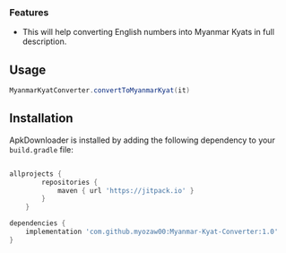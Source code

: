 

### Features

- This will help converting English numbers into Myanmar Kyats in full description.

## Usage
```java
MyanmarKyatConverter.convertToMyanmarKyat(it)
```


## Installation

ApkDownloader is installed by adding the following dependency to your `build.gradle` file:

```groovy

allprojects {
		repositories {
			maven { url 'https://jitpack.io' }
		}
	}

dependencies {
	implementation 'com.github.myozaw00:Myanmar-Kyat-Converter:1.0'
}
```



